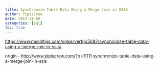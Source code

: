 ```yaml
---
title: Synchronize Table Data Using a Merge Join in SSIS
author: PipisCrew
date: 2017-11-08
categories: [sql]
toc: true
---
```


https://www.mssqltips.com/sqlservertip/5082/synchronize-table-data-using-a-merge-join-in-ssis/

origin - http://www.pipiscrew.com/?p=11111 synchronize-table-data-using-a-merge-join-in-ssis